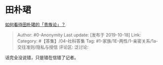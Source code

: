 # 田朴珺
[如何看待田朴珺的「贵族论」？](https://www.zhihu.com/question/347510965/answer/861700110)

> Author: #0-Anonymity
> Last update: [发布于 2019-10-18]
> Link:
> Category: #【答集】/04-社科答集
> Tag: #1-家族/1E-两性/1-亲密关系/1a-交往准则/隐私与授信
> 评论区:
> 泛讨论:

话完全没说错，只是错在信错了记者。
